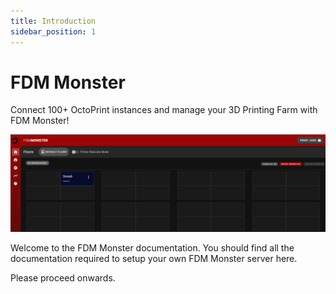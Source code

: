 ```yaml
---
title: Introduction
sidebar_position: 1
---
```


# FDM Monster

Connect 100+ OctoPrint instances and manage your 3D Printing Farm with FDM Monster!

![Image](./images/server-running.png)

Welcome to the FDM Monster documentation. You should find all the documentation required to setup your own FDM Monster
server here.

Please proceed onwards.